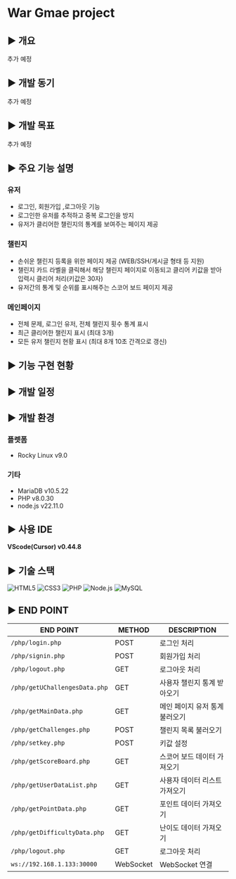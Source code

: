 # War Gmae project

## ▶️ 개요

추가 예정

## ▶️ 개발 동기

추가 예정

## ▶️ 개발 목표

추가 예정

## ▶️ 주요 기능 설명

  ### 유저
  - 로그인, 회원가입 ,로그아웃 기능
  - 로그인한 유저를 추적하고 중복 로그인을 방지
  - 유저가 클리어한 챌린지의 통계를 보여주는 페이지 제공
  
  ### 챌린지
  - 손쉬운 챌린지 등록을 위한 페이지 제공 (WEB/SSH/게시글 형태 등 지원)
  - 챌린지 카드 라벨을 클릭해서 해당 챌린지 페이지로 이동되고 클리어 키값을 받아 입력시 클리어 처리(키값은 30자)
  - 유저간의 통계 및 순위를 표시해주는 스코어 보드 페이지 제공
  
  ### 메인페이지
  - 전체 문제, 로그인 유저, 전체 챌린지 횟수 통계 표시
  - 최근 클리어한 챌린지 표시 (최대 3개)
  - 모든 유저 챌린지 현황 표시 (최대 8개 10초 간격으로 갱신)

## ▶️ 기능 구현 현황
  

## ▶️ 개발 일정

## ▶️ 개발 환경
  ### 플렛폼
  - Rocky Linux v9.0
  
  ### 기타
  - MariaDB v10.5.22
  - PHP v8.0.30
  - node.js v22.11.0

## ▶️ 사용 IDE
**VScode(Cursor) v0.44.8**

## ▶️ 기술 스택
![HTML5](https://img.shields.io/badge/HTML5-FF6347?style=flat&logo=html5&logoColor=white)
![CSS3](https://img.shields.io/badge/CSS3-1572B6?style=flat&logo=css3&logoColor=white)
![PHP](https://img.shields.io/badge/PHP-777BB4?style=flat&logo=php&logoColor=white)
![Node.js](https://img.shields.io/badge/Node.js-339933?style=flat&logo=node.js&logoColor=white)
![MySQL](https://img.shields.io/badge/MySQL-00618D?style=flat&logo=mysql&logoColor=white)

## ▶️ END POINT

| **END POINT**                        | **METHOD** | **DESCRIPTION**             |
|--------------------------------------|------------|-----------------------------|
| `/php/login.php`                     | POST       | 로그인 처리                |
| `/php/signin.php`                    | POST       | 회원가입 처리              |
| `/php/logout.php`                    | GET        | 로그아웃 처리              |
| `/php/getUChallengesData.php`        | GET        | 사용자 챌린지 통계 받아오기 |
| `/php/getMainData.php`               | GET        | 메인 페이지 유저 통계 불러오기 |
| `/php/getChallenges.php`             | POST       | 챌린지 목록 불러오기        |
| `/php/setkey.php`                    | POST       | 키값 설정                  |
| `/php/getScoreBoard.php`             | GET        | 스코어 보드 데이터 가져오기 |
| `/php/getUserDataList.php`           | GET        | 사용자 데이터 리스트 가져오기 |
| `/php/getPointData.php`              | GET        | 포인트 데이터 가져오기     |
| `/php/getDifficultyData.php`         | GET        | 난이도 데이터 가져오기     |
| `/php/logout.php`                    | GET        | 로그아웃 처리              |
| `ws://192.168.1.133:30000`           | WebSocket  | WebSocket 연결             |




















